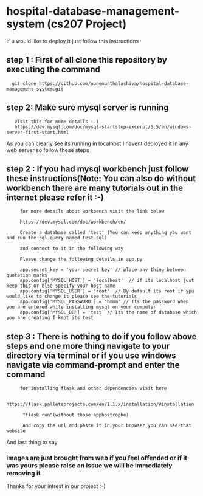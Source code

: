 # hospital-database-management-system (cs207 Project)
If u would like to deploy it just follow this instructions


## step 1 : First of all clone this repository by executing the command
      git clone https://github.com/nunemunthalashiva/hospital-database-management-system.git
      
## step 2: Make sure mysql server is running
       visit this for more details :-)
       https://dev.mysql.com/doc/mysql-startstop-excerpt/5.5/en/windows-server-first-start.html
      
As you can clearly see its running in localhost I havent deployed it in any web server so follow these steps

## step 2 : If you had mysql workbench just follow these instructions(Note: You can also do without workbench there are many tutorials out in the internet please refer it :-)
           
         for more details about workbench visit the link below
         
         https://dev.mysql.com/doc/workbench/en/
         
         Create a database called 'test' (You can keep anything you want and run the sql query named test.sql)
         
         and connect to it in the following way
         
         Please change the following details in app.py
         
         app.secret_key = 'your secret key' // place any thing between quotation marks
         app.config['MYSQL_HOST'] = 'localhost'  // if its localhost just keep this or else specify your host name
         app.config['MYSQL_USER'] = 'root'  // By default its root if ypu would like to change it please see the tutorials
         app.config['MYSQL_PASSWORD'] = 'hmmm' // Its the password when you are entered while installing mysql on your computer
         app.config['MYSQL_DB'] = 'test  // Its the name of database which you are creating I kept its test 
         
  
 ## step 3 : There is nothing to do if you follow above steps and one more thing navigate to your directory via terminal or if you use windows navigate via command-prompt and enter the command
             
         for installing flask and other dependencies visit here
         
         https://flask.palletsprojects.com/en/1.1.x/installation/#installation
         
          "flask run"(without those apphostrophe)
          
          And copy the url and paste it in your browser you can see that website
          
 And last thing to say
 ### images are just brought from web if you feel offended or if it was yours please raise an issue we will be immediately removing it 
 
 Thanks for your intrest in our project :-)

          
          
         
         
         

